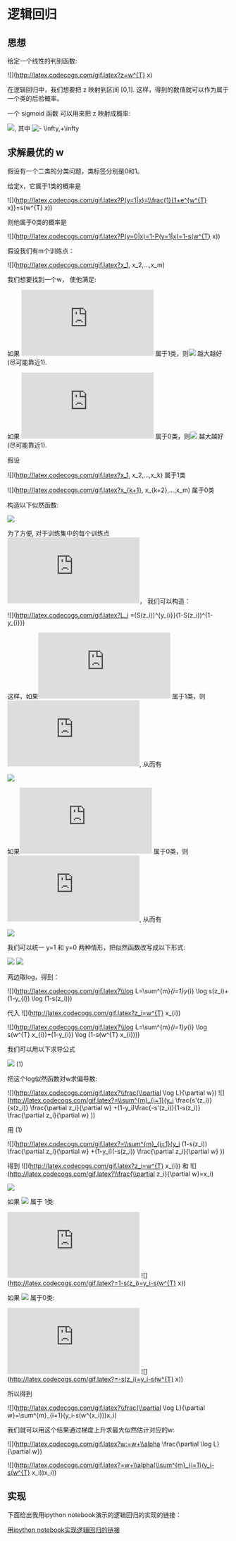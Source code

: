 # 逻辑回归
## 思想

给定一个线性的判别函数:

![](http://latex.codecogs.com/gif.latex?z=w^{T} x)

在逻辑回归中，我们想要把 z 映射到区间 [0,1]. 这样，得到的数值就可以作为属于一个类的后验概率。

一个 sigmoid 函数 可以用来把 z 映射成概率:

![](http://latex.codecogs.com/gif.latex?s(z)=\\frac{1}{1+e^{z}}), 其中 ![](http://latex.codecogs.com/gif.latex?z\\in (- \\infty,+\\infty))

## 求解最优的 w

假设有一个二类的分类问题，类标签分别是0和1。

给定x，它属于1类的概率是

![](http://latex.codecogs.com/gif.latex?P(y=1|x)=\\frac{1}{1+e^{w^{T} x}}=s(w^{T} x))

则他属于0类的概率是

![](http://latex.codecogs.com/gif.latex?P(y=0|x)=1-P(y=1|x)=1-s(w^{T} x))

假设我们有m个训练点：

![](http://latex.codecogs.com/gif.latex?x_1, x_2,...,x_m)

我们想要找到一个w， 使他满足:

如果 ![](http://latex.codecogs.com/gif.latex?x_i) 属于1类，则![](http://latex.codecogs.com/gif.latex?P(y=1|x)) 越大越好(尽可能靠近1).

如果 ![](http://latex.codecogs.com/gif.latex?x_i) 属于0类，则![](http://latex.codecogs.com/gif.latex?P(y=0|x)) 越大越好 (尽可能靠近1).

假设

![](http://latex.codecogs.com/gif.latex?x_1, x_2,...,x_k) 属于1类

![](http://latex.codecogs.com/gif.latex?x_{k+1}, x_{k+2},...,x_m) 属于0类

构造以下似然函数:

![](http://latex.codecogs.com/gif.latex?L=\\prod_{l=1}^{k}P(y=1|x_{l})\\prod_{l=k+1}^{m}P(y=0|x_{l}))

为了方便, 对于训练集中的每个训练点 ![](http://latex.codecogs.com/gif.latex?x_i)， 我们可以构造： 

![](http://latex.codecogs.com/gif.latex?L_i =(S(z_i))^{y_{i}}(1-S(z_i))^{1-y_{i}})

这样，如果![](http://latex.codecogs.com/gif.latex?x_i) 属于1类，则![](http://latex.codecogs.com/gif.latex?y_i=1), 从而有

![](http://latex.codecogs.com/gif.latex?L_i=s(z_i)=P(y=1|x_i))

如果![](http://latex.codecogs.com/gif.latex?x_i) 属于0类，则 ![](http://latex.codecogs.com/gif.latex?y_i=0), 从而有

![](http://latex.codecogs.com/gif.latex?L_i=1-s(z_i)=P(y=0|x_i))

我们可以统一 y=1 和 y=0 两种情形，把似然函数改写成以下形式:

![](http://latex.codecogs.com/gif.latex?L=\\prod^{m}_{i=1}P(y=1|x_i)^{y_{i}}(1-P(y=1|x_{i}))^{1-y_{i}})
![](http://latex.codecogs.com/gif.latex?=\\prod^{m}_{i=1}s(z_i)^{y_{i}}(1-s(z_{i}))^{1-y_{i}})

两边取log，得到：

![](http://latex.codecogs.com/gif.latex?\\log L=\\sum^{m}_{i=1}y_{i} \\log s(z_i)+(1-y_{i}) \\log (1-s(z_i)))

代入 ![](http://latex.codecogs.com/gif.latex?z_i=w^{T} x_{i})

![](http://latex.codecogs.com/gif.latex?\\log L=\\sum^{m}_{i=1}y_{i} \\log s(w^{T} x_{i})+(1-y_{i}) \\log (1-s(w^{T} x_{i})))

我们可以用以下求导公式

![](http://latex.codecogs.com/gif.latex?s'(z)=\\frac{d(\\frac{1}{1+e^{-z}})}{dz}=s(z)(1-s(z)))       (1)

把这个log似然函数对w求偏导数:

![](http://latex.codecogs.com/gif.latex?\\frac{\\partial \\log L}{\\partial w})
![](http://latex.codecogs.com/gif.latex?=\\sum^{m}_{i=1}(y_i \\frac{s'(z_i)}{s(z_i)} \\frac{\\partial z_i}{\\partial w} +(1-y_i)\\frac{-s'(z_i)}{1-s(z_i)} \\frac{\\partial z_i}{\\partial w} ))

用 (1)

![](http://latex.codecogs.com/gif.latex?=\\sum^{m}_{i=1}(y_i (1-s(z_i)) \\frac{\\partial z_i}{\\partial w} +(1-y_i)(-s(z_i)) \\frac{\\partial z_i}{\\partial w} ))

得到 ![](http://latex.codecogs.com/gif.latex?z_i=w^{T} x_{i}) 和 ![](http://latex.codecogs.com/gif.latex?\\frac{\\partial z_i}{\\partial w}=x_i)

![](http://latex.codecogs.com/gif.latex?=\\sum^{m}_{i=1}(y_i(1-s(z_i))-(1-y_i)s(z_i))x_i)

如果 ![](http://latex.codecogs.com/gif.latex?x_{i}) 属于 1类:

![](http://latex.codecogs.com/gif.latex?y_i(1-s(z_i))-(1-y_i)s(z_i))
![](http://latex.codecogs.com/gif.latex?=1-s(z_i)=y_i-s(w^{T} x))

如果 ![](http://latex.codecogs.com/gif.latex?x_{i}) 属于0类:

![](http://latex.codecogs.com/gif.latex?y_i(1-s(z_i))-(1-y_i)s(z_i))
![](http://latex.codecogs.com/gif.latex?=-s(z_i)=y_i-s(w^{T} x))

所以得到

![](http://latex.codecogs.com/gif.latex?\\frac{\\partial \\log L}{\\partial w}=\\sum^{m}_{i=1}(y_i-s(w^{x_i}))x_i)


我们就可以用这个结果通过梯度上升求最大似然估计对应的w:

![](http://latex.codecogs.com/gif.latex?w:=w+\\alpha \\frac{\\partial \\log L}{\\partial w})

![](http://latex.codecogs.com/gif.latex?=w+\\alpha(\\sum^{m}_{i=1}(y_i-s(w^{T} x_i))x_i)) 


## 实现

下面给出我用ipython notebook演示的逻辑回归的实现的链接：

[用ipython notebook实现逻辑回归的链接](http://nbviewer.jupyter.org/github/HongHuangNeu/Machine-Learning-Notes/blob/master/LogisticRegression/LogisticRegression.ipynb)
